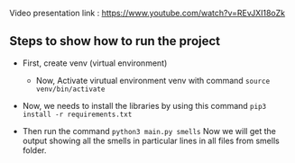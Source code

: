 
Video presentation link : https://www.youtube.com/watch?v=REvJXI18oZk

## Steps to show how to run the project

* First, create venv (virtual environment)
	*	Now, Activate virutual environment venv with command
		  `source venv/bin/activate`
* Now, we needs to install the libraries by using this command `pip3 install -r requirements.txt`

* Then run the command `python3 main.py smells` 
Now we will get the output showing all the smells in particular lines in all files from smells folder.
